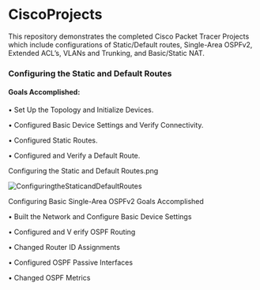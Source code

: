 # CiscoProjects
This repository demonstrates the completed Cisco Packet Tracer Projects which include configurations of Static/Default routes, Single-Area OSPFv2, Extended ACL’s, VLANs and Trunking, and Basic/Static NAT.


 <h3>Configuring the Static and Default Routes</h3>
 
 <h4>Goals Accomplished:</h4>
 
• Set Up the Topology and Initialize Devices.

• Configured Basic Device Settings and Verify Connectivity.

• Configured Static Routes.

• Configured and Verify a Default Route.

Configuring the Static and Default Routes.png

![ ConfiguringtheStaticandDefaultRoutes](https://user-images.githubusercontent.com/71096610/169914033-501a08d5-f3db-4469-b05c-5dd2b5567610.png)

 Configuring Basic Single-Area OSPFv2
 Goals Accomplished
 
• Built the Network and Configure Basic Device Settings

• Configured and V erify OSPF Routing

• Changed Router ID Assignments

• Configured OSPF Passive Interfaces

• Changed OSPF Metrics

